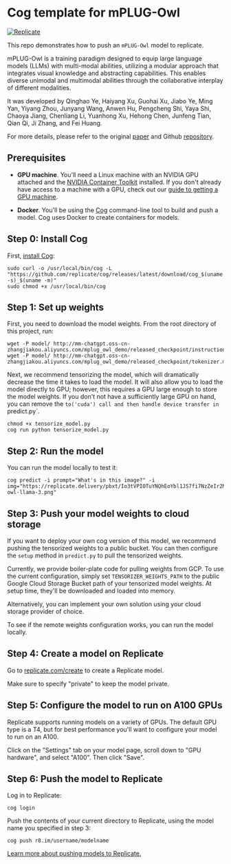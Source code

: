# Cog template for mPLUG-Owl


[![Replicate](https://replicate.com/replicate/mplug-owl/badge)](https://replicate.com/joehoover/mplug-owl)

This repo demonstrates how to push an `mPLUG-Owl` model to replicate. 

mPLUG-Owl is a training paradigm designed to equip large language models (LLMs) with multi-modal abilities, utilizing a modular approach that integrates visual knowledge and abstracting capabilities. This enables diverse unimodal and multimodal abilities through the collaborative interplay of different modalities.

It was developed by Qinghao Ye, Haiyang Xu, Guohai Xu, Jiabo Ye, Ming Yan, Yiyang Zhou, Junyang Wang, Anwen Hu, Pengcheng Shi, Yaya Shi, Chaoya Jiang, Chenliang Li, Yuanhong Xu, Hehong Chen, Junfeng Tian, Qian Qi, Ji Zhang, and Fei Huang.

For more details, please refer to the original [paper](https://arxiv.org/abs/2304.14178) and Github [repository](https://github.com/X-PLUG/mPLUG-Owl).

## Prerequisites

- **GPU machine**. You'll need a Linux machine with an NVIDIA GPU attached and the [NVIDIA Container Toolkit](https://docs.nvidia.com/datacenter/cloud-native/container-toolkit/install-guide.html#docker) installed. If you don't already have access to a machine with a GPU, check out our [guide to getting a 
GPU machine](https://replicate.com/docs/guides/get-a-gpu-machine).

- **Docker**. You'll be using the [Cog](https://github.com/replicate/cog) command-line tool to build and push a model. Cog uses Docker to create containers for models.

## Step 0: Install Cog

First, [install Cog](https://github.com/replicate/cog#install):

```
sudo curl -o /usr/local/bin/cog -L "https://github.com/replicate/cog/releases/latest/download/cog_$(uname -s)_$(uname -m)"
sudo chmod +x /usr/local/bin/cog
```

## Step 1: Set up weights

First, you need to download the model weights. From the root directory of this project, run: 

```
wget -P model/ http://mm-chatgpt.oss-cn-zhangjiakou.aliyuncs.com/mplug_owl_demo/released_checkpoint/instruction_tuned.pth
wget -P model/ http://mm-chatgpt.oss-cn-zhangjiakou.aliyuncs.com/mplug_owl_demo/released_checkpoint/tokenizer.model
```

Next, we recommend tensorizing the model, which will dramatically decrease the time it takes to load the model. It will also allow you to load the model directly to GPU; however, this requires a GPU large enough to store the model weights. If you don't not have a sufficiently large GPU on hand, you can remove the `to('cuda') call and then handle device transfer in `predict.py`.

```
chmod +x tensorize_model.py
cog run python tensorize_model.py
```

## Step 2: Run the model

You can run the model locally to test it:

```
cog predict -i prompt="What's in this image?" -i img="https://replicate.delivery/pbxt/Io3tVPIOTuYNQhEoYbl1JS7fi7NzZeIr2MgPnbLiFX3nP3t9/mplug-owl-llama-3.png"
```

## Step 3: Push your model weights to cloud storage

If you want to deploy your own cog version of this model, we recommend pushing the tensorized weights to a public bucket. You can then configure the `setup` method in `predict.py` to pull the tensorized weights. 

Currently, we provide boiler-plate code for pulling weights from GCP. To use the current configuration, simply set `TENSORIZER_WEIGHTS_PATH` to the public Google Cloud Storage Bucket path of your tensorized model weights. At setup time, they'll be downloaded and loaded into memory. 

Alternatively, you can implement your own solution using your cloud storage provider of choice. 

To see if the remote weights configuration works, you can run the model locally.

## Step 4: Create a model on Replicate

Go to [replicate.com/create](https://replicate.com/create) to create a Replicate model.

Make sure to specify "private" to keep the model private.

## Step 5: Configure the model to run on A100 GPUs

Replicate supports running models on a variety of GPUs. The default GPU type is a T4, but for best performance you'll want to configure your model to run on an A100.

Click on the "Settings" tab on your model page, scroll down to "GPU hardware", and select "A100". Then click "Save".

## Step 6: Push the model to Replicate

Log in to Replicate:

```
cog login
```

Push the contents of your current directory to Replicate, using the model name you specified in step 3:

```
cog push r8.im/username/modelname
```

[Learn more about pushing models to Replicate.](https://replicate.com/docs/guides/push-a-model)
